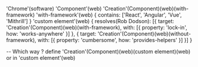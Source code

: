 'Chrome'(software)
'Component'(web)
'Creation'(Component)(web)(with-framework)
'with-framework'(web) {
  contains: ['React', 'Angular', 'Vue', 'Mithrill']
}
'custom element'(web) {
  resolves(Rob Dodson): [{
    target: 'Creation'(Component)(web)(with-framework),
    with: [{ property: 'lock-in', how: 'works-anywhere' }]
  }, {
    target: 'Creation'(Component)(web)(without-framework),
    with: [{ property: 'cumbersome', how: 'provides-helpers' }]
  }]
}

--
Which way ?
define 'Creation'(Component)(web)(custom element)(web) or
in 'custom element'(web)
